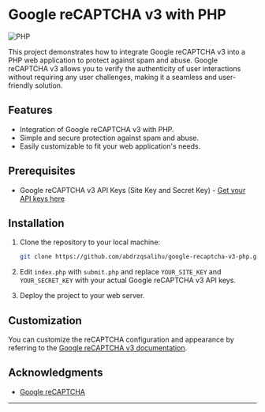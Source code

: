 # Google reCAPTCHA v3 with PHP

![PHP](https://img.shields.io/badge/PHP-blue)

This project demonstrates how to integrate Google reCAPTCHA v3 into a PHP web application to protect against spam and abuse. Google reCAPTCHA v3 allows you to verify the authenticity of user interactions without requiring any user challenges, making it a seamless and user-friendly solution.

## Features

- Integration of Google reCAPTCHA v3 with PHP.
- Simple and secure protection against spam and abuse.
- Easily customizable to fit your web application's needs.

## Prerequisites

- Google reCAPTCHA v3 API Keys (Site Key and Secret Key) - [Get your API keys here](https://www.google.com/recaptcha)

## Installation

1. Clone the repository to your local machine:

   ```bash
   git clone https://github.com/abdrzqsalihu/google-recaptcha-v3-php.git
   ```
2. Edit `index.php` with `submit.php` and replace `YOUR_SITE_KEY` and `YOUR_SECRET_KEY` with your actual Google reCAPTCHA v3 API keys.

3. Deploy the project to your web server.

## Customization

You can customize the reCAPTCHA configuration and appearance by referring to the [Google reCAPTCHA v3 documentation](https://developers.google.com/recaptcha/docs/display).

## Acknowledgments

- [Google reCAPTCHA](https://www.google.com/recaptcha)

---
